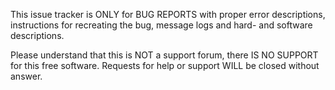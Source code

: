 This issue tracker is ONLY for BUG REPORTS with proper error descriptions, instructions for recreating the bug, message logs and hard- and software descriptions.

Please understand that this is NOT a support forum, there IS NO SUPPORT for this free software. Requests for help or support WILL be closed without answer.
